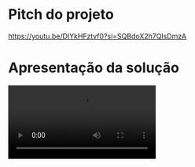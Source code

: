 # Pitch do projeto

https://youtu.be/DIYkHFztvf0?si=SQBdoX2h7QlsDmzA

# Apresentação da solução

![Apresentação](/docs/NextMidia.mp4)